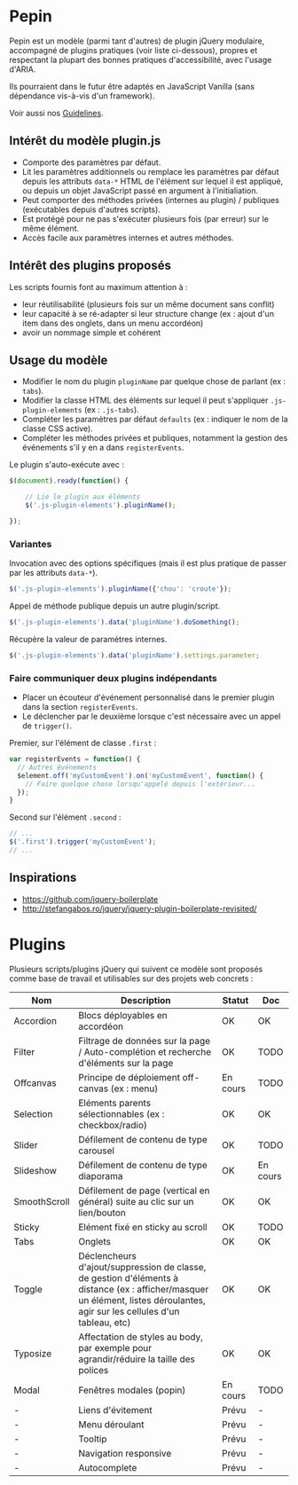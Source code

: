 # Pepin

Pepin est un modèle (parmi tant d'autres) de plugin jQuery modulaire, accompagné de plugins pratiques (voir liste ci-dessous), propres et respectant la plupart des bonnes pratiques d'accessibilité, avec l'usage d'ARIA.

Ils pourraient dans le futur être adaptés en JavaScript Vanilla (sans dépendance vis-à-vis d'un framework).

Voir aussi nos [Guidelines](https://github.com/alsacreations/guidelines).

## Intérêt du modèle plugin.js

* Comporte des paramètres par défaut.
* Lit les paramètres additionnels ou remplace les paramètres par défaut depuis les attributs `data-*`  HTML de l'élément sur lequel il est appliqué, ou depuis un objet JavaScript passé en argument à l'initialiation.
* Peut comporter des méthodes privées (internes au plugin) / publiques (exécutables depuis d'autres scripts).
* Est protégé pour ne pas s'exécuter plusieurs fois (par erreur) sur le même élément.
* Accès facile aux paramètres internes et autres méthodes.

## Intérêt des plugins proposés

Les scripts fournis font au maximum attention à :
* leur réutilisabilité (plusieurs fois sur un même document sans conflit)
* leur capacité à se ré-adapter si leur structure change (ex : ajout d'un item dans des onglets, dans un menu accordéon)
* avoir un nommage simple et cohérent

## Usage du modèle

* Modifier le nom du plugin `pluginName` par quelque chose de parlant  (ex : `tabs`).
* Modifier la classe HTML des éléments sur lequel il peut s'appliquer `.js-plugin-elements` (ex : `.js-tabs`).
* Compléter les paramètres par défaut `defaults`  (ex : indiquer le nom de la classe CSS active).
* Compléter les méthodes privées et publiques, notamment la gestion des événements s'il y en a dans `registerEvents`.

Le plugin s'auto-exécute avec :

```javascript
$(document).ready(function() {

    // Lie le plugin aux éléments
    $('.js-plugin-elements').pluginName();

});
```

### Variantes

Invocation avec des options spécifiques (mais il est plus pratique de passer par les attributs `data-*`).

```javascript
$('.js-plugin-elements').pluginName({'chou': 'croute'});
```

Appel de méthode publique depuis un autre plugin/script.

```javascript
$('.js-plugin-elements').data('pluginName').doSomething();
```

Récupère la valeur de paramètres internes.

```javascript
$('.js-plugin-elements').data('pluginName').settings.parameter;
```

### Faire communiquer deux plugins indépendants

* Placer un écouteur d'événement personnalisé dans le premier plugin dans la section `registerEvents`.
* Le déclencher par le deuxième lorsque c'est nécessaire avec un appel de `trigger()`.

Premier, sur l'élément de classe `.first` :
```javascript
var registerEvents = function() {
  // Autres événements
  $element.off('myCustomEvent').on('myCustomEvent', function() {
    // Faire quelque chose lorsqu'appelé depuis l'extérieur...
  });
}
```

Second sur l'élément `.second` :
```javascript
// ...
$('.first').trigger('myCustomEvent');
// ...
```


## Inspirations

* <https://github.com/jquery-boilerplate>
* <http://stefangabos.ro/jquery/jquery-plugin-boilerplate-revisited/>

# Plugins

Plusieurs scripts/plugins jQuery qui suivent ce modèle sont proposés comme base de travail et utilisables sur des projets web concrets :

| Nom  | Description | Statut | Doc |
| ------------- | ------------- | ------------- | ------------- |
| Accordion | Blocs déployables en accordéon  | OK | OK |
| Filter | Filtrage de données sur la page / Auto-complétion et recherche d'éléments sur la page | OK | TODO |
| Offcanvas | Principe de déploiement off-canvas (ex : menu) | En cours | TODO |
| Selection | Eléments parents sélectionnables (ex : checkbox/radio) | OK | OK |
| Slider | Défilement de contenu de type carousel | OK | TODO |
| Slideshow | Défilement de contenu de type diaporama | OK | En cours |
| SmoothScroll | Défilement de page (vertical en général) suite au clic sur un lien/bouton | OK | OK |
| Sticky | Elément fixé en sticky au scroll | OK | TODO |
| Tabs | Onglets | OK | OK |
| Toggle | Déclencheurs d'ajout/suppression de classe, de gestion d'éléments à distance (ex : afficher/masquer un élément, listes déroulantes, agir sur les cellules d'un tableau, etc) | OK | OK |
| Typosize | Affectation de styles au body, par exemple pour agrandir/réduire la taille des polices | OK | OK |
| Modal | Fenêtres modales (popin) | En cours | TODO |
| - | Liens d'évitement | Prévu | - |
| - | Menu déroulant | Prévu | - |
| - | Tooltip | Prévu | - |
| - | Navigation responsive | Prévu | - |
| - | Autocomplete | Prévu | - |
